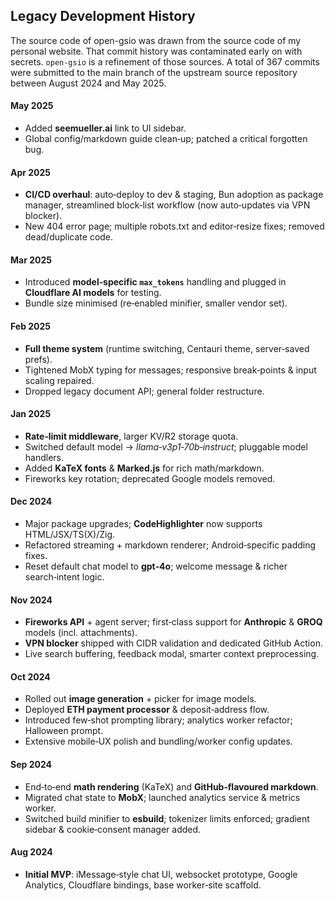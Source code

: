 ## Legacy Development History

The source code of open-gsio was drawn from the source code of my personal website. That commit history was contaminated early on with secrets. `open-gsio` is a refinement of those sources. A total of 367 commits were submitted to the main branch of the upstream source repository between August 2024 and May 2025.

#### **May 2025**

- Added **seemueller.ai** link to UI sidebar.
- Global config/markdown guide clean‑up; patched a critical forgotten bug.

#### **Apr 2025**

- **CI/CD overhaul**: auto‑deploy to dev & staging, Bun adoption as package manager, streamlined block‑list workflow (now auto‑updates via VPN blocker).
- New 404 error page; multiple robots.txt and editor‑resize fixes; removed dead/duplicate code.

#### **Mar 2025**

- Introduced **model‑specific `max_tokens`** handling and plugged in **Cloudflare AI models** for testing.
- Bundle size minimised (re‑enabled minifier, smaller vendor set).

#### **Feb 2025**

- **Full theme system** (runtime switching, Centauri theme, server‑saved prefs).
- Tightened MobX typing for messages; responsive break‑points & input scaling repaired.
- Dropped legacy document API; general folder restructure.

#### **Jan 2025**

- **Rate‑limit middleware**, larger KV/R2 storage quota.
- Switched default model → _llama‑v3p1‑70b‑instruct_; pluggable model handlers.
- Added **KaTeX fonts** & **Marked.js** for rich math/markdown.
- Fireworks key rotation; deprecated Google models removed.

#### **Dec 2024**

- Major package upgrades; **CodeHighlighter** now supports HTML/JSX/TS(X)/Zig.
- Refactored streaming + markdown renderer; Android‑specific padding fixes.
- Reset default chat model to **gpt‑4o**; welcome message & richer search‑intent logic.

#### **Nov 2024**

- **Fireworks API** + agent server; first‑class support for **Anthropic** & **GROQ** models (incl. attachments).
- **VPN blocker** shipped with CIDR validation and dedicated GitHub Action.
- Live search buffering, feedback modal, smarter context preprocessing.

#### **Oct 2024**

- Rolled out **image generation** + picker for image models.
- Deployed **ETH payment processor** & deposit‑address flow.
- Introduced few‑shot prompting library; analytics worker refactor; Halloween prompt.
- Extensive mobile‑UX polish and bundling/worker config updates.

#### **Sep 2024**

- End‑to‑end **math rendering** (KaTeX) and **GitHub‑flavoured markdown**.
- Migrated chat state to **MobX**; launched analytics service & metrics worker.
- Switched build minifier to **esbuild**; tokenizer limits enforced; gradient sidebar & cookie‑consent manager added.

#### **Aug 2024**

- **Initial MVP**: iMessage‑style chat UI, websocket prototype, Google Analytics, Cloudflare bindings, base worker‑site scaffold.
